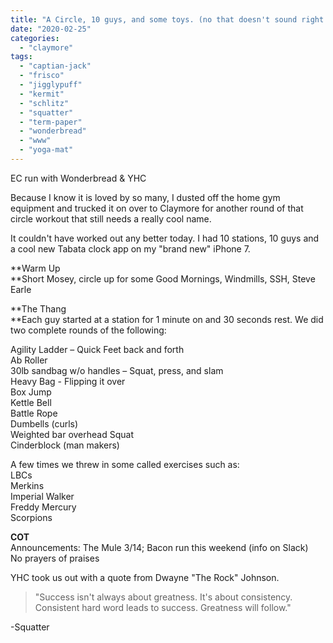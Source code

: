 ```yaml
---
title: "A Circle, 10 guys, and some toys. (no that doesn't sound right. Where is the delete key on this thing? What does this blue button do?)"
date: "2020-02-25"
categories: 
  - "claymore"
tags: 
  - "captian-jack"
  - "frisco"
  - "jigglypuff"
  - "kermit"
  - "schlitz"
  - "squatter"
  - "term-paper"
  - "wonderbread"
  - "www"
  - "yoga-mat"
---
```


EC run with Wonderbread & YHC

Because I know it is loved by so many, I dusted off the home gym equipment and trucked it on over to Claymore for another round of that circle workout that still needs a really cool name.

It couldn't have worked out any better today. I had 10 stations, 10 guys and a cool new Tabata clock app on my "brand new" iPhone 7.

**Warm Up  
**Short Mosey, circle up for some Good Mornings, Windmills, SSH, Steve Earle

**The Thang  
**Each guy started at a station for 1 minute on and 30 seconds rest. We did two complete rounds of the following:

Agility Ladder – Quick Feet back and forth  
Ab Roller  
30lb sandbag w/o handles – Squat, press, and slam  
Heavy Bag - Flipping it over  
Box Jump  
Kettle Bell  
Battle Rope  
Dumbells (curls)  
Weighted bar overhead Squat  
Cinderblock (man makers)

A few times we threw in some called exercises such as:  
LBCs  
Merkins  
Imperial Walker  
Freddy Mercury  
Scorpions

**COT**  
Announcements: The Mule 3/14; Bacon run this weekend (info on Slack)  
No prayers of praises

YHC took us out with a quote from Dwayne "The Rock" Johnson.

> "Success isn't always about greatness. It's about consistency. Consistent hard word leads to success. Greatness will follow."

\-Squatter
